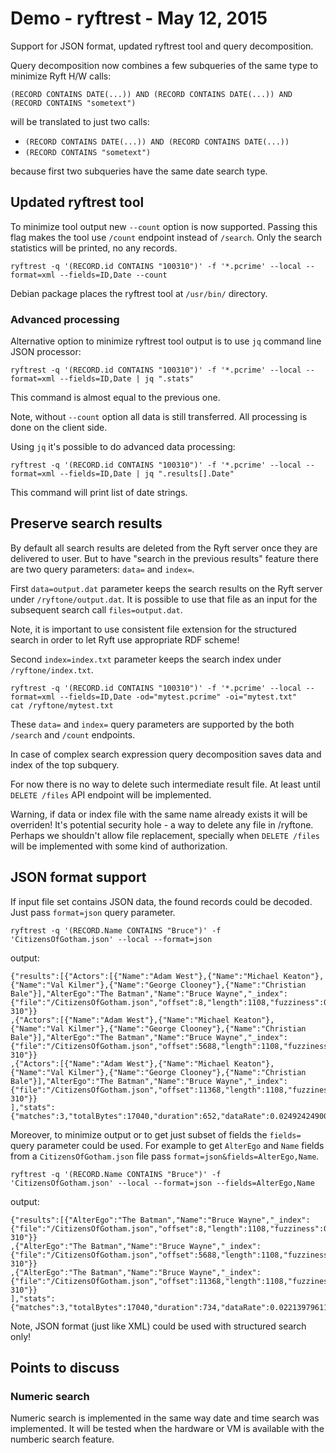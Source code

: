 # Demo - ryftrest - May 12, 2015

Support for JSON format, updated ryftrest tool and query decomposition.

Query decomposition now combines a few subqueries of the same type to minimize Ryft H/W calls:

`(RECORD CONTAINS DATE(...)) AND (RECORD CONTAINS DATE(...)) AND (RECORD CONTAINS "sometext")`

will be translated to just two calls:

- `(RECORD CONTAINS DATE(...)) AND (RECORD CONTAINS DATE(...))`
- `(RECORD CONTAINS "sometext")`

because first two subqueries have the same date search type.


## Updated ryftrest tool

To minimize tool output new `--count` option is now supported.
Passing this flag makes the tool use `/count` endpoint instead of `/search`.
Only the search statistics will be printed, no any records.

```{.sh}
ryftrest -q '(RECORD.id CONTAINS "100310")' -f '*.pcrime' --local --format=xml --fields=ID,Date --count
```

Debian package places the ryftrest tool at `/usr/bin/` directory.

### Advanced processing

Alternative option to minimize ryftrest tool output
is to use `jq` command line JSON processor:

```{.sh}
ryftrest -q '(RECORD.id CONTAINS "100310")' -f '*.pcrime' --local --format=xml --fields=ID,Date | jq ".stats"
```

This command is almost equal to the previous one.

Note, without `--count` option all data is still transferred.
All processing is done on the client side.

Using `jq` it's possible to do advanced data processing:

```{.sh}
ryftrest -q '(RECORD.id CONTAINS "100310")' -f '*.pcrime' --local --format=xml --fields=ID,Date | jq ".results[].Date"
```

This command will print list of date strings.


## Preserve search results

By default all search results are deleted from the Ryft server once they are delivered to user.
But to have "search in the previous results" feature there are two query parameters: `data=` and `index=`.

First `data=output.dat` parameter keeps the search results on the Ryft server under `/ryftone/output.dat`.
It is possible to use that file as an input for the subsequent search call `files=output.dat`.

Note, it is important to use consistent file extension for the structured search
in order to let Ryft use appropriate RDF scheme!

Second `index=index.txt` parameter keeps the search index under `/ryftone/index.txt`.

```{.sh}
ryftrest -q '(RECORD.id CONTAINS "100310")' -f '*.pcrime' --local --format=xml --fields=ID,Date -od="mytest.pcrime" -oi="mytest.txt"
cat /ryftone/mytest.txt
```

These `data=` and `index=` query parameters are supported by the both `/search` and `/count` endpoints.

In case of complex search expression query decomposition saves data and index of the top subquery.

For now there is no way to delete such intermediate result file.
At least until `DELETE /files` API endpoint will be implemented.

Warning, if data or index file with the same name already exists it will be overriden!
It's potential security hole - a way to delete any file in /ryftone.
Perhaps we shouldn't allow file replacement, specially when `DELETE /files`
will be implemented with some kind of authorization.


## JSON format support

If input file set contains JSON data, the found records could be decoded. Just pass `format=json` query parameter.

```{.sh}
ryftrest -q '(RECORD.Name CONTAINS "Bruce")' -f 'CitizensOfGotham.json' --local --format=json
```

output:

```{.json}
{"results":[{"Actors":[{"Name":"Adam West"},{"Name":"Michael Keaton"},{"Name":"Val Kilmer"},{"Name":"George Clooney"},{"Name":"Christian Bale"}],"AlterEgo":"The Batman","Name":"Bruce Wayne","_index":{"file":"/CitizensOfGotham.json","offset":8,"length":1108,"fuzziness":0,"host":"ryftone-310"}}
,{"Actors":[{"Name":"Adam West"},{"Name":"Michael Keaton"},{"Name":"Val Kilmer"},{"Name":"George Clooney"},{"Name":"Christian Bale"}],"AlterEgo":"The Batman","Name":"Bruce Wayne","_index":{"file":"/CitizensOfGotham.json","offset":5688,"length":1108,"fuzziness":0,"host":"ryftone-310"}}
,{"Actors":[{"Name":"Adam West"},{"Name":"Michael Keaton"},{"Name":"Val Kilmer"},{"Name":"George Clooney"},{"Name":"Christian Bale"}],"AlterEgo":"The Batman","Name":"Bruce Wayne","_index":{"file":"/CitizensOfGotham.json","offset":11368,"length":1108,"fuzziness":0,"host":"ryftone-310"}}
],"stats":{"matches":3,"totalBytes":17040,"duration":652,"dataRate":0.024924249005463955,"fabricDataRate":0}
```

Moreover, to minimize output or to get just subset of fields the `fields=` query parameter could be used.
For example to get `AlterEgo` and `Name` fields from a `CitizensOfGotham.json` file pass `format=json&fields=AlterEgo,Name`.

```{.sh}
ryftrest -q '(RECORD.Name CONTAINS "Bruce")' -f 'CitizensOfGotham.json' --local --format=json --fields=AlterEgo,Name
```

output:

```{.json}
{"results":[{"AlterEgo":"The Batman","Name":"Bruce Wayne","_index":{"file":"/CitizensOfGotham.json","offset":8,"length":1108,"fuzziness":0,"host":"ryftone-310"}}
,{"AlterEgo":"The Batman","Name":"Bruce Wayne","_index":{"file":"/CitizensOfGotham.json","offset":5688,"length":1108,"fuzziness":0,"host":"ryftone-310"}}
,{"AlterEgo":"The Batman","Name":"Bruce Wayne","_index":{"file":"/CitizensOfGotham.json","offset":11368,"length":1108,"fuzziness":0,"host":"ryftone-310"}}
],"stats":{"matches":3,"totalBytes":17040,"duration":734,"dataRate":0.02213979611929496,"fabricDataRate":0}
```

Note, JSON format (just like XML) could be used with structured search only!


## Points to discuss

### Numeric search

Numeric search is implemented in the same way date and time search was implemented.  It will be tested when the hardware or VM is available with the numberic search feature.



